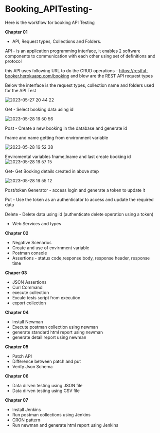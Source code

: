 # Booking_APITesting-
Here is the workflow for booking API Testing

**Chapter 01**

* API, Request types, Collections and Folders.

API - is an application programming interface, it enables 2 software components to communication with each other using set of definitions and protocol

this API uses following URL to do the CRUD operations - https://restful-booker.herokuapp.com/booking 
and blow are the REST API request types

Below the interface is the request types, collection name and folders used for the API Test

![2023-05-27 20 44 22](https://github.com/Kulshanperera/Booking_APITesting-/assets/47887463/bd944184-de24-4f01-85b7-d69cd717f5fc)

Get - Select booking data using id

![2023-05-28 16 50 56](https://github.com/Kulshanperera/Booking_APITesting-/assets/47887463/5d9a069d-4e1c-4023-90cf-fe89d7ad81df)

Post - Create a new booking in the database and generate id

fname and name getting from environment variable

![2023-05-28 16 52 38](https://github.com/Kulshanperera/Booking_APITesting-/assets/47887463/40eacbd1-d070-4f34-992b-d73d9f13c187)

Enviromental variables
fname,lname and last create booking id
![2023-05-28 16 57 15](https://github.com/Kulshanperera/Booking_APITesting-/assets/47887463/13bd6e72-c66e-4731-9085-b1dda4ed5892)


Get- Get Booking details created in above step 

![2023-05-28 16 55 12](https://github.com/Kulshanperera/Booking_APITesting-/assets/47887463/e3ebde4c-36b0-47e1-b56a-4b9dddf6260d)


Post/token Generator - access login and generate a token to update it

Put - Use the token as an authenticator to access and update the required data

Delete - Delete data using id (authenticate delete operation using a token)


* Web Services and types



**Chapter 02**

* Negative Scenarios
* Create and use of envirnment variable
* Postman console
* Assertions - status code,response body, response header, response time

**Chaper 03**

* JSON Assertions
* Curl Command
* execute collection
* Excule tests script from execution
* export collection

**Chapter 04**

* Install Newman
* Execute postman collection using newman
* generate standard html report using newman
* generate detail report using newman

**Chapter 05**

* Patch API
* Difference between patch and put
* Verify Json Schema

**Chapter 06**

* Data dirven testing using JSON file
* Data dirven testing using CSV file

**Chapter 07**

* Install Jenkins
* Run postman collections using Jenkins
* CRON pattern 
* Run newman and generate html report using Jenkins
